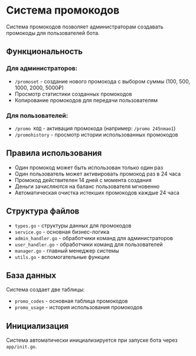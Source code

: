 # Система промокодов

Система промокодов позволяет администраторам создавать промокоды для пользователей бота.

## Функциональность

### Для администраторов:
- `/promoset` - создание нового промокода с выбором суммы (100, 500, 1000, 2000, 5000₽)
- Просмотр статистики созданных промокодов
- Копирование промокодов для передачи пользователям

### Для пользователей:
- `/promo КОД` - активация промокода (например: `/promo 245nmao1`)
- `/promohistory` - просмотр истории использованных промокодов

## Правила использования

- Один промокод может быть использован только один раз
- Один пользователь может активировать промокод раз в 24 часа
- Промокод действителен 14 дней с момента создания
- Деньги зачисляются на баланс пользователя мгновенно
- Автоматическая очистка истекших промокодов каждые 24 часа

## Структура файлов

- `types.go` - структуры данных для промокодов
- `service.go` - основная бизнес-логика
- `admin_handler.go` - обработчики команд для администраторов
- `user_handler.go` - обработчики команд для пользователей
- `manager.go` - главный менеджер системы
- `utils.go` - вспомогательные функции

## База данных

Система создает две таблицы:
- `promo_codes` - основная таблица промокодов
- `promo_usage` - история использования промокодов

## Инициализация

Система автоматически инициализируется при запуске бота через `app/init.go`.
